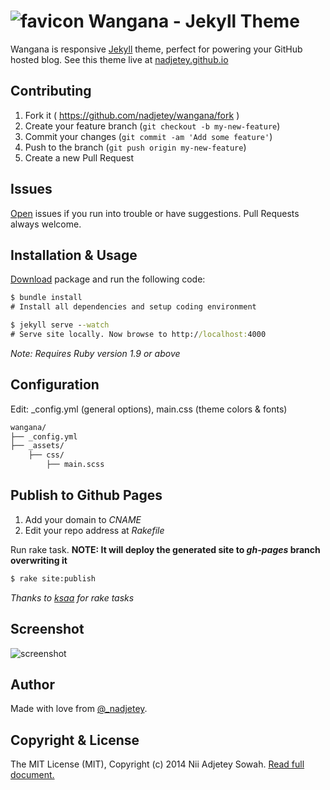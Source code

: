 ![favicon](https://raw.github.com/nadjetey/wangana/master/favicon.png) Wangana - Jekyll Theme
==============

Wangana is responsive [Jekyll](http://jekyllrb.com/) theme, perfect for powering your GitHub hosted blog. See this theme live at [nadjetey.github.io](http://nadjetey.github.io)

## Contributing
1. Fork it ( https://github.com/nadjetey/wangana/fork )
2. Create your feature branch (`git checkout -b my-new-feature`)
3. Commit your changes (`git commit -am 'Add some feature'`)
4. Push to the branch (`git push origin my-new-feature`)
5. Create a new Pull Request

## Issues
[Open](https://github.com/nadjetey/wangana/issues/new) issues if you run into trouble or have suggestions. Pull Requests always welcome.

## Installation & Usage
[Download](https://github.com/nadjetey/wangana/archive/master.zip) package and run the following code:
``` bat
$ bundle install
# Install all dependencies and setup coding environment

$ jekyll serve --watch
# Serve site locally. Now browse to http://localhost:4000
```
_Note:  Requires Ruby version 1.9 or above_

## Configuration
Edit: _config.yml (general options), main.css (theme colors & fonts)
``` bat
wangana/
├── _config.yml
├── _assets/
    ├── css/
        ├── main.scss
```

## Publish to Github Pages
1. Add your domain to _CNAME_
2. Edit your repo address at _Rakefile_

Run rake task. **NOTE: It will deploy the generated site to _gh-pages_ branch overwriting it**
``` bat
$ rake site:publish
```
_Thanks to [ksaa](https://github.com/ksaa) for rake tasks_

## Screenshot
![screenshot](https://raw.github.com/nadjetey/wangana/master/assets/images/wangana_screenshot_index.png)

## Author
Made with love from [@_nadjetey](https://twitter.com/_nadjetey).

## Copyright & License
The MIT License (MIT), Copyright (c) 2014 Nii Adjetey Sowah. [Read full document.](LICENSE)
